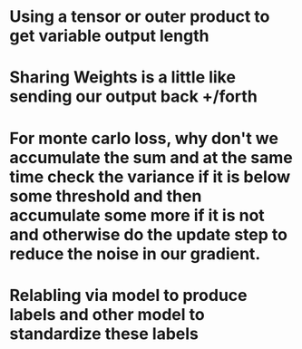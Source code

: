 
# Using a tensor or outer product to get variable output length

# Sharing Weights is a little like sending our output back +/forth

# For monte carlo loss, why don't we accumulate the sum and at the same time check the variance if it is below some threshold and then accumulate some more if it is not and otherwise do the update step to reduce the noise in our gradient.

# Relabling via model to produce labels and other model to standardize these labels
